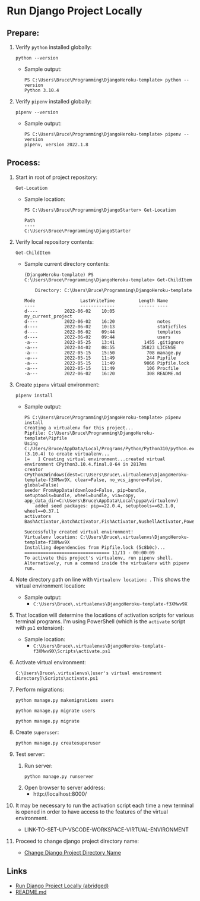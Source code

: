 # Run Django Project Locally

## Prepare:

1. Verify `python` installed globally:
    ```
    python --version
    ```
    * Sample output:
        ```
        PS C:\Users\Bruce\Programming\DjangoHeroku-template> python --version
        Python 3.10.4
        ```

1. Verify `pipenv` installed globally:
    ```
    pipenv --version
    ```
    * Sample output:
        ```
        PS C:\Users\Bruce\Programming\DjangoHeroku-template> pipenv --version
        pipenv, version 2022.1.8
        ```

## Process:

1. Start in root of project repository:
    ```
    Get-Location
    ```
    * Sample location:
        ```
        PS C:\Users\Bruce\Programming\DjangoStarter> Get-Location

        Path
        ----
        C:\Users\Bruce\Programming\DjangoStarter
        ```

1. Verify local repository contents:
    ```
    Get-ChildItem
    ```
    * Sample current directory contents:
        ```
        (DjangoHeroku-template) PS C:\Users\Bruce\Programming\DjangoHeroku-template> Get-ChildItem

            Directory: C:\Users\Bruce\Programming\DjangoHeroku-template

        Mode                 LastWriteTime         Length Name
        ----                 -------------         ------ ----
        d----          2022-06-02    10:05                my_current_project
        d----          2022-06-02    16:20                notes
        d----          2022-06-02    10:13                staticfiles
        d----          2022-06-02    09:44                templates
        d----          2022-06-02    09:44                users
        -a---          2022-05-25    13:41           1455 .gitignore
        -a---          2022-04-02    08:55          35823 LICENSE
        -a---          2022-05-15    15:50            708 manage.py
        -a---          2022-05-15    11:49            244 Pipfile
        -a---          2022-05-15    11:49           9066 Pipfile.lock
        -a---          2022-05-15    11:49            106 Procfile
        -a---          2022-06-02    16:20            308 README.md
        ```

1. Create `pipenv` virtual environment:
    ```
    pipenv install
    ```
    * Sample output:
        ```
        PS C:\Users\Bruce\Programming\DjangoHeroku-template> pipenv install
        Creating a virtualenv for this project...
        Pipfile: C:\Users\Bruce\Programming\DjangoHeroku-template\Pipfile
        Using C:/Users/Bruce/AppData/Local/Programs/Python/Python310/python.exe (3.10.4) to create virtualenv...
        [=   ] Creating virtual environment...created virtual environment CPython3.10.4.final.0-64 in 2817ms
        creator CPython3Windows(dest=C:\Users\Bruce\.virtualenvs\DjangoHeroku-template-f3XMwv9X, clear=False, no_vcs_ignore=False, global=False)
        seeder FromAppData(download=False, pip=bundle, setuptools=bundle, wheel=bundle, via=copy, app_data_dir=C:\Users\Bruce\AppData\Local\pypa\virtualenv)
            added seed packages: pip==22.0.4, setuptools==62.1.0, wheel==0.37.1
        activators BashActivator,BatchActivator,FishActivator,NushellActivator,PowerShellActivator,PythonActivator

        Successfully created virtual environment!
        Virtualenv location: C:\Users\Bruce\.virtualenvs\DjangoHeroku-template-f3XMwv9X
        Installing dependencies from Pipfile.lock (5c8b0c)...
        ================================ 11/11 - 00:00:09
        To activate this project's virtualenv, run pipenv shell.
        Alternatively, run a command inside the virtualenv with pipenv run.
        ```

1. Note directory path on line with `Virtualenv location: `. This shows the virtual environment location:
    * Sample output:
        * `C:\Users\Bruce\.virtualenvs\DjangoHeroku-template-f3XMwv9X`

1. That location will determine the locations of activation scripts for various terminal programs. I'm using PowerShell (which is the `activate` script with `ps1` extension):
    * Sample location:
        * `C:\Users\Bruce\.virtualenvs\DjangoHeroku-template-f3XMwv9X\Scripts\activate.ps1`

1. Activate virtual environment:
    ```
    C:\Users\Bruce\.virtualenvs\[user's virtual environment directory]\Scripts\activate.ps1
    ```

1. Perform migrations:
    ```
    python manage.py makemigrations users
    ```
    ```
    python manage.py migrate users
    ```
    ```
    python manage.py migrate
    ```

1. Create `superuser`:
    ```
    python manage.py createsuperuser
    ```

1. Test server:
    1. Run server:
        ```
        python manage.py runserver
        ```
    1. Open browser to server address:
        * http://localhost:8000/

1. It may be necessary to run the activation script each time a new terminal is opened in order to have access to the features of the virtual environment.
    * LINK-TO-SET-UP-VSCODE-WORKSPACE-VIRTUAL-ENVIRONMENT

1. Proceed to change django project directory name:
    * [Change Django Project Directory Name](change_django_project_directory_name.md)

## Links
* [Run Django Project Locally (abridged)](run_django_project_locally_abridged.md)
* [README.md](../README.md)



